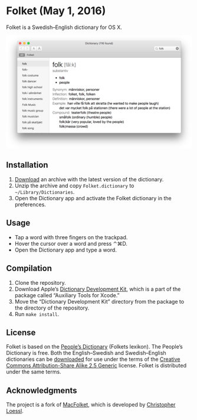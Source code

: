 # Folket (May 1, 2016)

Folket is a Swedish–English dictionary for OS X.

![Dictionary](screenshot.png)

## Installation

1. [Download][archive] an archive with the latest version of the dictionary.
2. Unzip the archive and copy `Folket.dictionary` to `~/Library/Dictionaries`.
3. Open the Dictionary app and activate the Folket dictionary in the
   preferences.

## Usage

* Tap a word with three fingers on the trackpad.
* Hover the cursor over a word and press ⌃⌘D.
* Open the Dictionary app and type a word.

## Compilation

1. Clone the repository.
2. Download Apple’s [Dictionary Development Kit][apple], which is a part of the
   package called “Auxiliary Tools for Xcode.”
3. Move the “Dictionary Development Kit” directory from the package to the
   directory of the repository.
4. Run `make install`.

## License

Folket is based on the [People’s Dictionary][folkets-index] (Folkets lexikon).
The People’s Dictionary is free. Both the English–Swedish and Swedish–English
dictionaries can be [downloaded][folkets-about] for use under the terms of the
[Creative Commons Attribution-Share Alike 2.5 Generic][license] license. Folket
is distributed under the same terms.

## Acknowledgments

The project is a fork of [MacFolket][macfolket], which is developed by
[Christopher Loessl][loessl].

[archive]: https://github.com/svenskan/folket/raw/gh-pages/Folket.zip
[apple]: https://developer.apple.com/downloads

[folkets-index]: http://folkets-lexikon.csc.kth.se/folkets/folkets.en.html
[folkets-about]: http://folkets-lexikon.csc.kth.se/folkets/om.en.html
[license]: http://creativecommons.org/licenses/by-sa/2.5

[macfolket]: https://github.com/hashier/MacFolket
[loessl]: http://loessl.org
